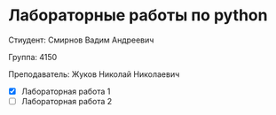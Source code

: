 # Лабораторные работы по python

Стиудент: Смирнов Вадим Андреевич

Группа: 4150

Преподаватель: Жуков Николай Николаевич


- [X] Лабораторная работа 1 
- [ ] Лабораторная работа 2